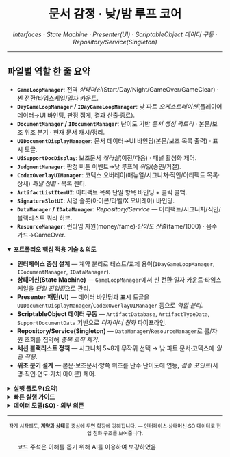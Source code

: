 <div align="center">
  <h1>문서 감정 · 낮/밤 루프 코어</h1>
  <p><em>Interfaces · State Machine · Presenter(UI) · ScriptableObject 데이터 구동 · Repository/Service(Singleton)</em></p>
</div>

<hr/>

<section>
  <h2>파일별 역할 한 줄 요약</h2>
  <ul>
    <li><strong><code>GameLoopManager</code></strong>: 전역 <em>상태머신</em>(Start/Day/Night/GameOver/GameClear) · 씬 전환/타임스케일/일자 카운트.</li>
    <li><strong><code>DayGameLoopManager</code> / <code>IDayGameLoopManager</code></strong>: 낮 파트 <em>오케스트레이션</em>(플레이어 데이터→UI 바인딩, 판정 집계, 결과 산출·종료).</li>
    <li><strong><code>DocumentManager</code> / <code>IDocumentManager</code></strong>: 난이도 기반 <em>문서 생성 팩토리</em> · 본문/보조 위조 분기 · 현재 문서 캐시/정리.</li>
    <li><strong><code>UIDocumentDisplayManager</code></strong>: 문서 데이터→UI 바인딩(본문/보조 목록 출력) · 표시 토글.</li>
    <li><strong><code>UiSupportDocDisplay</code></strong>: 보조문서 <em>캐러셀</em>(이전/다음) · 패널 활성화 제어.</li>
    <li><strong><code>JudgmentManager</code></strong>: 판정 버튼 이벤트→낮 루프에 <em>위임</em>(승인/거절).</li>
    <li><strong><code>CodexOverlayUIManager</code></strong>: 코덱스 오버레이(매뉴얼/시그니처·직인/아티팩트 목록·상세) <em>패널 전환</em> · 목록 렌더.</li>
    <li><strong><code>ArtifactListItemUI</code></strong>: 아티팩트 목록 단일 항목 바인딩 + 클릭 콜백.</li>
    <li><strong><code>SignatureSlotUI</code></strong>: 서명 슬롯(아이콘/라벨/X 오버레이) 바인딩.</li>
    <li><strong><code>DataManager</code> / <code>IDataManager</code></strong>: <em>Repository/Service</em> — 아티팩트/시그니처/직인/블랙리스트 쿼리 허브.</li>
    <li><strong><code>ResourceManager</code></strong>: 런타임 자원(money/fame)·<em>난이도 산출</em>(fame/1000) · 음수 가드→GameOver.</li>
  </ul>
</section>

<details open>
  <summary><strong>포트폴리오 핵심 적용 기술 &amp; 의도</strong></summary>
  <ul>
    <li><strong>인터페이스 중심 설계</strong> — 계약 분리로 테스트/교체 용이(<code>IDayGameLoopManager</code>, <code>IDocumentManager</code>, <code>IDataManager</code>).</li>
    <li><strong>상태머신(State Machine)</strong> — <code>GameLoopManager</code>에서 씬 전환·일자 카운트·타임스케일을 <em>단일 진입점</em>으로 관리.</li>
    <li><strong>Presenter 패턴(UI)</strong> — 데이터 바인딩과 표시 토글을 <code>UIDocumentDisplayManager</code>/<code>CodexOverlayUIManager</code> 등으로 <em>역할 분리</em>.</li>
    <li><strong>ScriptableObject 데이터 구동</strong> — <code>ArtifactDatabase</code>, <code>ArtifactTypeData</code>, <code>SupportDocumentData</code> 기반으로 <em>디자이너 친화</em> 파이프라인.</li>
    <li><strong>Repository/Service(Singleton)</strong> — <code>DataManager</code>/<code>ResourceManager</code>로 룰/자원 조회를 집약해 <em>중복 로직 제거</em>.</li>
    <li><strong>세션 블랙리스트 정책</strong> — 시그니처 5~8개 무작위 선택 → 낮 파트 문서·코덱스에 <em>일관 적용</em>.</li>
    <li><strong>위조 분기 설계</strong> — 본문·보조문서·양쪽 위조를 난수·난이도에 연동, <em>검증 포인트</em>(서명·직인·연도·가치·아이콘) 제어.</li>
  </ul>
</details>

<details>
  <summary><strong>실행 플로우(요약)</strong></summary>
  <ol>
    <li><code>GameLoopManager</code> → <em>GameStart</em> 상태, <code>StartScene</code> 로드 &amp; 자원 리셋.</li>
    <li><em>Day</em> 전이 시 <code>DayScene</code> 로드 → <code>DayGameLoopManager.InitScene()</code>가 플레이어 데이터/난이도/문서를 초기 바인딩.</li>
    <li>플레이어 판정(승인/거절) → <code>DayGameLoopManager.OnJudgmentSubmitted</code>가 정오 판정 누계 및 다음 문서 생성.</li>
    <li>코덱스 오버레이에서 블랙리스트/시그니처·직인/아티팩트 목록 탐색.</li>
    <li>상태 전이(예: <em>DayClear</em>, <em>Playing_Night</em>, <em>GameOver</em>)에 따라 씬 전환 및 결과 수집.</li>
  </ol>
</details>

<details>
  <summary><strong>빠른 실행 가이드</strong></summary>
  <ol>
    <li>씬 구성: <code>StartScene</code>, <code>DayScene</code>, <code>NightScene</code>.</li>
    <li>전역 오브젝트:
      <ul>
        <li><code>GameLoopManager</code>(DontDestroyOnLoad), <code>ResourceManager</code>, <code>DataManager</code>(<code>ArtifactDatabase</code> 참조 연결).</li>
      </ul>
    </li>
    <li>Day 씬:
      <ul>
        <li><code>DayGameLoopManager</code>, <code>DocumentManager</code>, <code>UIDocumentDisplayManager</code>, <code>UiSupportDocDisplay</code>, <code>JudgmentManager</code>, <code>CodexOverlayUIManager</code> 배치 및 레퍼런스 연결.</li>
      </ul>
    </li>
    <li>플레이: 시작 시 <em>StartScene</em> → <em>Day</em> 전이. (디버그: <kbd>N</kbd> → Night 전환)</li>
  </ol>
</details>

<details>
  <summary><strong>데이터 모델(SO) · 외부 의존</strong></summary>
  <ul>
    <li><strong>ScriptableObjects</strong>: <code>ArtifactDatabase</code>(<code>artifactTypes</code>, <code>signatureList</code>, <code>sealList</code>), <code>SupportDocumentData</code>.</li>
    <li><strong>런타임 데이터</strong>: <code>PlayerData</code>(money, fame, difficulty), <code>DayResultData</code>/<code>NightResultData</code>, <code>DocumentData</code>.</li>
    <li><strong>외부 모듈</strong>: <code>TimeManager</code>, <code>GameSignals</code>(GameOver) — 프로젝트 공용 모듈과 연동.</li>
  </ul>
</details>


<hr/>

<div align="center">
  <sub>작게 시작해도, <strong>계약과 상태</strong>를 중심에 두면 확장에 강해집니다. — 인터페이스·상태머신·SO 데이터로 현업 친화 구조를 보여줍니다.</sub>
</div>

<div>
<ul>코드 주석은 이해를 돕기 위해 AI를 이용하여 보강하였음</ul>
</div>
